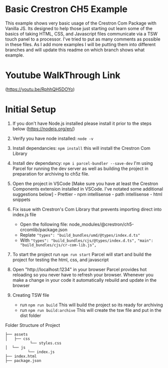 # Basic Crestron CH5 Example

This example shows very basic usage of the Crestron Com Package with Vanilla JS.
Its designed to help those just starting out learn some of the basics of taking HTML, CSS,
and Javascript files communicate via a TSW touch panel to a processor.
I've tried to put as many comments as possible in these files. As I add more examples I will be putting them into different branches
and will update this readme on which branch shows what example.

# Youtube WalkThrough Link

(https://youtu.be/RphhQH5DOYo)

# Initial Setup

1. If you don't have Node.js installed please install it prior to the steps below
   (https://nodejs.org/en/)

2. Verify you have node installed: `node -v`

3. Install dependancies: `npm install` this will install the Crestron Com Library

4. Install dev dependancy: `npm i parcel-bundler --save-dev`
   I'm using Parcel for running the dev server as well as building the project in preparation for archiving to ch5z file.

5. Open the project in VSCode
   [Make sure you have at least the Crestron Components extension installed in VSCode. I've notated some additional suggestions below] - Prettier - npm intellisense - path intellisense - html snippets

6. Fix issue with Crestron's Com Library that prevents importing direct into index.js file

   - Open the following file: node_modules/@crestron/ch5-crcomlib/package.json
   - Replate
     `"types": "build_bundles/umd/@types/index.d.ts"`
   - With
     `"types": "build_bundles/cjs/@types/index.d.ts",`
     `"main": "build_bundles/cjs/cr-com-lib.js",`

7. To start the project run `npm run start`
   Parcel will start and build the project for testing the html, css, and javascript

8. Open "http://localhost:1234" in your browser
   Parcel provides hot reloading so you never have to refresh your browser. Whenever you make a change in your code it
   automatically rebuild and update in the browser

9. Creating TSW file
   - run `npm run build` This will build the project so its ready for archiving
   - run `npm run build:archive` This will create the tsw file and put in the dist folder

Folder Structure of Project

```
├── assets
│   ├── css
           └── styles.css
│  └── js
          └── index.js
├── index.html
├── package.json
```
